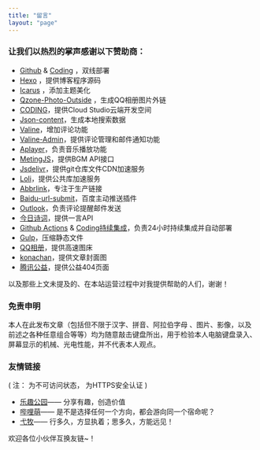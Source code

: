 ```yaml
---
title: "留言"
layout: "page"
---
```


### 让我们以热烈的掌声感谢以下赞助商：
- [Github](https://github.com/) & [Coding](https://coding.net/)  ，双线部署
- [Hexo](https://hexo.io/zh-cn/) ，提供博客程序源码
- [Icarus](https://github.com/ppoffice/hexo-theme-icarus) ，添加主题美化
- [Qzone-Photo-Outside](https://github.com/xunni1000/Qzone-Photo-Outside) ，生成QQ相册图片外链
- [CODING](https://cloudstudio.net/)，提供Cloud Studio云端开发空间
- [Json-content](https://github.com/alexbruno/hexo-generator-json-content)，生成本地搜索数据
- [Valine](https://valine.js.org)，增加评论功能
- [Valine-Admin](https://github.com/panjunwen/Valine-Admin)，提供评论管理和邮件通知功能
- [Aplayer](https://github.com/DIYgod/APlayer)，负责音乐播放功能
- [MetingJS](https://github.com/metowolf/MetingJS)，提供BGM API接口
- [Jsdelivr](https://cdn.jsdelivr.net)，提供git仓库文件CDN加速服务
- [Loli](https://css.loli.net)，提供公共库加速服务
- [Abbrlink](https://github.com/Rozbo/hexo-abbrlink)，专注于生产链接
- [Baidu-url-submit](https://github.com/huiwang/hexo-baidu-url-submit)，百度主动推送插件
- [Outlook](https://outlook.live.com/owa/)，负责评论提醒邮件发送
- [今日诗词](https://www.jinrishici.com/)，提供一言API
- [Github Actions](https://help.github.com/en/actions) & [Coding持续集成](https://help.coding.net/docs/devops/ci/introduce.html)，负责24小时持续集成并自动部署
- [Gulp](https://www.gulpjs.com.cn/)，压缩静态文件
- [QQ相册](https://qzone.qq.com/)，提供高速图床
- [konachan](https://konachan.com/)，提供文章封面图
- [腾讯公益](https://www.qq.com/404/)，提供公益404页面

以及那些上文未提及的、在本站运营过程中对我提供帮助的人们，谢谢！


### 免责申明

本人在此发布文章（包括但不限于汉字、拼音、阿拉伯字母 、图片、影像，以及前述之各种任意组合等等）均为随意敲击键盘所出，用于检验本人电脑键盘录入、屏幕显示的机械、光电性能，并不代表本人观点。

### 友情链接

( 注：<i class="fa fa-ban" style="color: #FF0000;"></i> 为不可访问状态，<i class="fa fa-lock" style="color: #00bb00;"></i> 为HTTPS安全认证 )

- <i class="fa fa-lock" style="color: #00bb00;"></i> [乐趣公园](https://gitcafe.net//)—— 分享有趣，创造价值
- <i class="fa fa-lock" style="color: #00bb00;"></i> [哔哩萌](https://www.bilimoe.com/)—— 是不是选择任何一个方向，都会游向同一个宿命呢？
- [弋牧](http://emuia.com/)—— 行多久，方显执着；思多久，方能远见！

欢迎各位小伙伴互换友链~！

<link rel="stylesheet" href="https://cdn.jsdelivr.net/npm/aplayer/dist/APlayer.min.css">
<script src="https://cdn.jsdelivr.net/npm/aplayer/dist/APlayer.min.js"></script>
<script src="https://cdn.jsdelivr.net/npm/meting@2/dist/Meting.min.js"></script>  

<meting-js
	auto="https://y.qq.com/n/yqq/song/003jD85A0WVki4.html" fixed="true" autoplay="true">
</meting-js>